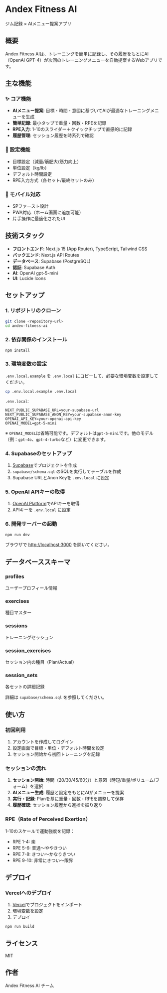 # Andex Fitness AI

ジム記録 × AIメニュー提案アプリ

## 概要

Andex Fitness AIは、トレーニングを簡単に記録し、その履歴をもとにAI（OpenAI GPT-4）が次回のトレーニングメニューを自動提案するWebアプリです。

## 主な機能

### ✨ コア機能

- **AIメニュー提案**: 目標・時間・意図に基づいてAIが最適なトレーニングメニューを生成
- **簡単記録**: 最小タップで重量・回数・RPEを記録
- **RPE入力**: 1-10のスライダー＋クイックチップで直感的に記録
- **履歴管理**: セッション履歴を時系列で確認

### 🎯 設定機能

- 目標設定（減量/筋肥大/筋力向上）
- 単位設定（kg/lb）
- デフォルト時間設定
- RPE入力方式（各セット/最終セットのみ）

### 📱 モバイル対応

- SPファースト設計
- PWA対応（ホーム画面に追加可能）
- 片手操作に最適化されたUI

## 技術スタック

- **フロントエンド**: Next.js 15 (App Router), TypeScript, Tailwind CSS
- **バックエンド**: Next.js API Routes
- **データベース**: Supabase (PostgreSQL)
- **認証**: Supabase Auth
- **AI**: OpenAI gpt-5-mini
- **UI**: Lucide Icons

## セットアップ

### 1. リポジトリのクローン

```bash
git clone <repository-url>
cd andex-fitness-ai
```

### 2. 依存関係のインストール

```bash
npm install
```

### 3. 環境変数の設定

`.env.local.example` を `.env.local` にコピーして、必要な環境変数を設定してください。

```bash
cp .env.local.example .env.local
```

`.env.local`:

```
NEXT_PUBLIC_SUPABASE_URL=your-supabase-url
NEXT_PUBLIC_SUPABASE_ANON_KEY=your-supabase-anon-key
OPENAI_API_KEY=your-openai-api-key
OPENAI_MODEL=gpt-5-mini
```

※ `OPENAI_MODEL`は省略可能です。デフォルトは`gpt-5-mini`です。他のモデル（例：`gpt-4o`、`gpt-4-turbo`など）に変更できます。

### 4. Supabaseのセットアップ

1. [Supabase](https://supabase.com)でプロジェクトを作成
2. `supabase/schema.sql` のSQLを実行してテーブルを作成
3. Supabase URLとAnon Keyを `.env.local` に設定

### 5. OpenAI APIキーの取得

1. [OpenAI Platform](https://platform.openai.com)でAPIキーを取得
2. APIキーを `.env.local` に設定

### 6. 開発サーバーの起動

```bash
npm run dev
```

ブラウザで [http://localhost:3000](http://localhost:3000) を開いてください。

## データベーススキーマ

### profiles

ユーザープロフィール情報

### exercises

種目マスター

### sessions

トレーニングセッション

### session_exercises

セッション内の種目（Plan/Actual）

### session_sets

各セットの詳細記録

詳細は `supabase/schema.sql` を参照してください。

## 使い方

### 初回利用

1. アカウントを作成してログイン
2. 設定画面で目標・単位・デフォルト時間を設定
3. セッション開始から初回トレーニングを記録

### セッションの流れ

1. **セッション開始**: 時間（20/30/45/60分）と意図（時短/重量/ボリューム/フォーム）を選択
2. **AIメニュー生成**: 履歴と設定をもとにAIがメニューを提案
3. **実行・記録**: Planを基に重量・回数・RPEを調整して保存
4. **履歴確認**: セッション履歴から進捗を振り返り

### RPE（Rate of Perceived Exertion）

1-10のスケールで運動強度を記録：

- RPE 1-4: 楽
- RPE 5-6: 普通〜ややきつい
- RPE 7-8: きつい〜かなりきつい
- RPE 9-10: 非常にきつい〜限界

## デプロイ

### Vercelへのデプロイ

1. [Vercel](https://vercel.com)でプロジェクトをインポート
2. 環境変数を設定
3. デプロイ

```bash
npm run build
```

## ライセンス

MIT

## 作者

Andex Fitness AI チーム
